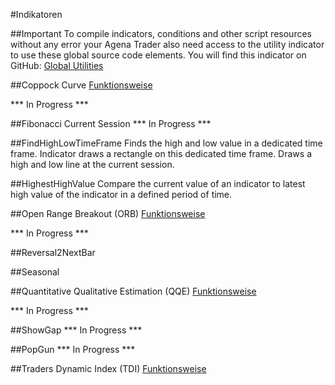 ﻿#Indikatoren

##Important
To compile indicators, conditions and other script resources without any error your Agena Trader also need access to the utility indicator to use these global source code elements. You will find this indicator on GitHub: [Global Utilities](https://github.com/simonpucher/AgenaTrader/blob/master/Utility/GlobalUtilities_Utility.cs)

##Coppock Curve
[Funktionsweise](https://en.wikipedia.org/wiki/Coppock_curve)

*** In Progress ***

##Fibonacci Current Session
*** In Progress ***

##FindHighLowTimeFrame
Finds the high and low value in a dedicated time frame. Indicator draws a rectangle on this dedicated time frame. Draws a high and low line at the current session.

##HighestHighValue
Compare the current value of an indicator to latest high value of the indicator in a defined period of time.

##Open Range Breakout (ORB)
[Funktionsweise](https://www.whselfinvest.at/de/Store_Birger_Schaefermeier_Trading_Strategie_Open_Range_Break_Out.php)

*** In Progress ***

##Reversal2NextBar

##Seasonal

##Quantitative Qualitative Estimation (QQE)
[Funktionsweise](https://en.wikipedia.org/wiki/Zero_lag_exponential_moving_average)

*** In Progress ***

##ShowGap
*** In Progress ***

##PopGun
*** In Progress ***

##Traders Dynamic Index (TDI)
[Funktionsweise](http://www.earnforex.com/metatrader-indicators/Traders-Dynamic-Index/)





